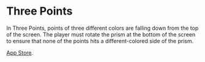 # Three Points

In Three Points, points of three different colors are falling down from the top of the screen. The player must rotate the prism at the bottom of the screen to ensure that none of the points hits a different-colored side of the prism.

[App Store](https://apps.apple.com/us/app/three-points/id901300583).